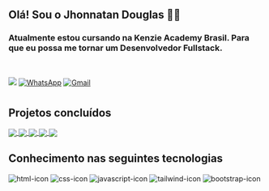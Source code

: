 <h2>Olá! Sou o <strong>Jhonnatan Douglas</strong> 👋🏼</h2>

<h3>Atualmente estou cursando na <b>Kenzie Academy Brasil</b>. Para que eu possa me tornar um Desenvolvedor Fullstack.</h3><br>

[![](https://img.shields.io/badge/LinkedIn-0077B5?style=for-the-badge&logo=linkedin&logoColor=white)](https://www.linkedin.com/in/jhonnatan-douglas-dev/) [![WhatsApp](https://img.shields.io/badge/WhatsApp-25D366?style=for-the-badge&logo=whatsapp&logoColor=white)](https://api.whatsapp.com/send?phone=5533999328785) [![Gmail](https://img.shields.io/badge/Gmail-D14836?style=for-the-badge&logo=gmail&logoColor=white)](mailto:jhonnatanaraujodev@gmail.com?subject=&body=)
#

## Projetos concluídos

<a href="https://github.com/Kenzie-Academy-Brasil-Developers/gitSearchBase_JhonnatanDouglas">
    <img align="center" src="https://github-readme-stats.vercel.app/api/pin/?username=Kenzie-Academy-Brasil-Developers&repo=gitSearchBase_JhonnatanDouglas&theme="/>
</a>
       
<a href="https://github.com/Kenzie-Academy-Brasil-Developers/M1-Ecommerce_JhonnatanDouglas">
    <img align="center" src="https://github-readme-stats.vercel.app/api/pin/?username=Kenzie-Academy-Brasil-Developers&repo=M1-Ecommerce_JhonnatanDouglas&theme="/>
</a>

<a href="https://github.com/Kenzie-Academy-Brasil-Developers/open-music-base_JhonnatanDouglas">
    <img align="center" src="https://github-readme-stats.vercel.app/api/pin/?username=Kenzie-Academy-Brasil-Developers&repo=open-music-base_JhonnatanDouglas&theme="/>
</a>

<a href="https://github.com/Kenzie-Academy-Brasil-Developers/control-finance_JhonnatanDouglas">
    <img align="center" src="https://github-readme-stats.vercel.app/api/pin/?username=Kenzie-Academy-Brasil-Developers&repo=control-finance_JhonnatanDouglas&theme="/>
</a>

<a href="https://github.com/Kenzie-Academy-Brasil-Developers/entrega-criando-rede-social_JhonnatanDouglas">
    <img align="center" src="https://github-readme-stats.vercel.app/api/pin/?username=Kenzie-Academy-Brasil-Developers&repo=entrega-criando-rede-social_JhonnatanDouglas&theme="/>
</a>

<h2>Conhecimento nas seguintes tecnologias</h2>

<div>
    <img align="center" src="https://img.shields.io/badge/HTML5-E34F26?style=for-the-badge&logo=html5&logoColor=white" alt="html-icon">
    <img align="center" src="https://img.shields.io/badge/CSS3-1572B6?style=for-the-badge&logo=css3&logoColor=white" alt="css-icon">
    <img align="center" src="https://img.shields.io/badge/JavaScript-F7DF1E?style=for-the-badge&logo=javascript&logoColor=black" alt="javascript-icon">
    <img align="center" src="https://img.shields.io/badge/Tailwind_CSS-38B2AC?style=for-the-badge&logo=tailwind-css&logoColor=white" alt="tailwind-icon">
    <img align="center" src="https://img.shields.io/badge/Bootstrap-563D7C?style=for-the-badge&logo=bootstrap&logoColor=white" alt="bootstrap-icon">
</div>
